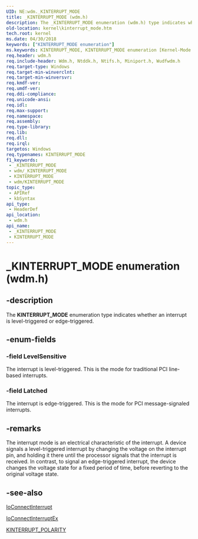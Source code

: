 ```yaml
---
UID: NE:wdm._KINTERRUPT_MODE
title: _KINTERRUPT_MODE (wdm.h)
description: The _KINTERRUPT_MODE enumeration (wdm.h) type indicates whether an interrupt is level-triggered or edge-triggered.
old-location: kernel\kinterrupt_mode.htm
tech.root: kernel
ms.date: 04/30/2018
keywords: ["KINTERRUPT_MODE enumeration"]
ms.keywords: KINTERRUPT_MODE, KINTERRUPT_MODE enumeration [Kernel-Mode Driver Architecture], Latched, LevelSensitive, _KINTERRUPT_MODE, kernel.kinterrupt_mode, sysenum_35275927-b863-496a-8193-579f9d1d3a22.xml, wdm/KINTERRUPT_MODE, wdm/Latched, wdm/LevelSensitive
req.header: wdm.h
req.include-header: Wdm.h, Ntddk.h, Ntifs.h, Miniport.h, Wudfwdm.h
req.target-type: Windows
req.target-min-winverclnt: 
req.target-min-winversvr: 
req.kmdf-ver: 
req.umdf-ver: 
req.ddi-compliance: 
req.unicode-ansi: 
req.idl: 
req.max-support: 
req.namespace: 
req.assembly: 
req.type-library: 
req.lib: 
req.dll: 
req.irql: 
targetos: Windows
req.typenames: KINTERRUPT_MODE
f1_keywords:
 - _KINTERRUPT_MODE
 - wdm/_KINTERRUPT_MODE
 - KINTERRUPT_MODE
 - wdm/KINTERRUPT_MODE
topic_type:
 - APIRef
 - kbSyntax
api_type:
 - HeaderDef
api_location:
 - wdm.h
api_name:
 - _KINTERRUPT_MODE
 - KINTERRUPT_MODE
---
```


# _KINTERRUPT_MODE enumeration (wdm.h)


## -description

The <b>KINTERRUPT_MODE</b> enumeration type indicates whether an interrupt is level-triggered or edge-triggered.

## -enum-fields

### -field LevelSensitive

The interrupt is level-triggered. This is the mode for traditional PCI line-based interrupts.

### -field Latched

The interrupt is edge-triggered. This is the mode for PCI message-signaled interrupts.

## -remarks

The interrupt mode is an electrical characteristic of the interrupt. A device signals a level-triggered interrupt by changing the voltage on the interrupt pin, and holding it there until the processor signals that the interrupt is received. In contrast, to signal an edge-triggered interrupt, the device changes the voltage state for a fixed period of time, before reverting to the original voltage state.

## -see-also

<a href="/windows-hardware/drivers/ddi/wdm/nf-wdm-ioconnectinterrupt">IoConnectInterrupt</a>



<a href="/windows-hardware/drivers/ddi/wdm/nf-wdm-ioconnectinterruptex">IoConnectInterruptEx</a>



<a href="/windows-hardware/drivers/ddi/wdm/ne-wdm-_kinterrupt_polarity">KINTERRUPT_POLARITY</a>


